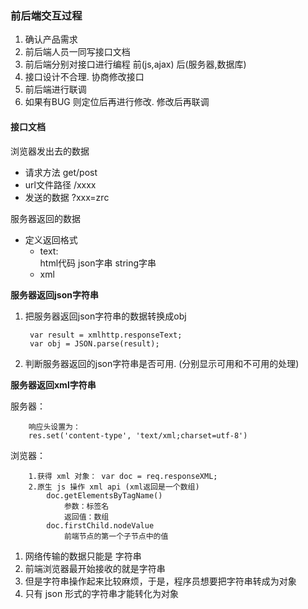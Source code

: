 ### 前后端交互过程
1. 确认产品需求
2. 前后端人员一同写接口文档
3. 前后端分别对接口进行编程 前(js,ajax) 后(服务器,数据库)
4. 接口设计不合理. 协商修改接口
5. 前后端进行联调
6. 如果有BUG 则定位后再进行修改. 修改后再联调

#### 接口文档
浏览器发出去的数据

- 请求方法   get/post
- url文件路径  /xxxx
- 发送的数据  ?xxx=zrc
	
服务器返回的数据

- 定义返回格式
	- text:  
	html代码
	json字串
	string字串
	- xml

**服务器返回json字符串**

1. 把服务器返回json字符串的数据转换成obj

		var result = xmlhttp.responseText;
		var obj = JSON.parse(result);

2. 判断服务器返回的json字符串是否可用. (分别显示可用和不可用的处理)

**服务器返回xml字符串**

服务器：

        响应头设置为：
		res.set('content-type', 'text/xml;charset=utf-8')

浏览器：

        1.获得 xml 对象： var doc = req.responseXML;
        2.原生 js 操作 xml api (xml返回是一个数组)
            doc.getElementsByTagName()
                参数：标签名
                返回值：数组
            doc.firstChild.nodeValue
                前端节点的第一个子节点中的值 


1. 网络传输的数据只能是 字符串
2. 前端浏览器最开始接收的就是字符串
3. 但是字符串操作起来比较麻烦，于是，程序员想要把字符串转成为对象
4. 只有 json 形式的字符串才能转化为对象